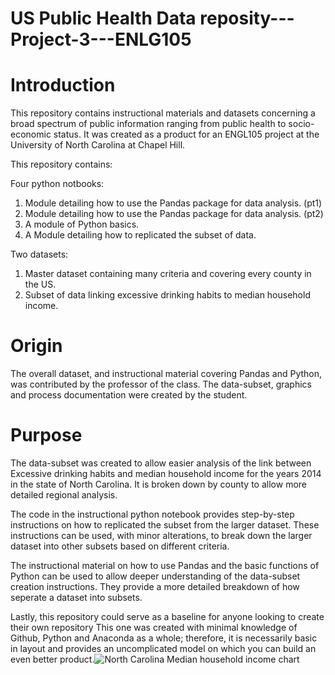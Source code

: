 # US Public Health Data reposity---Project-3---ENLG105
# Introduction
This repository contains instructional materials and datasets concerning a broad spectrum of public information ranging from public health to socio-economic status. It was created as a product for an ENGL105 project at the University of North Carolina at Chapel Hill.

This repository contains:

Four python notbooks:
1. Module detailing how to use the Pandas package for data analysis. (pt1)
2. Module detailing how to use the Pandas package for data analysis. (pt2)
3. A module of Python basics.
4. A Module detailing how to replicated the subset of data.

Two datasets:
1. Master dataset containing many criteria and covering every county in the US.
2. Subset of data linking excessive drinking habits to median household income.

# Origin
The overall dataset, and instructional material covering Pandas and Python, was contributed by the professor of the class. The data-subset, graphics and process documentation were created by the student.

# Purpose
The data-subset was created to allow easier analysis of the link between Excessive drinking habits and median household income for the years 2014 in the state of North Carolina. It is broken down by county to allow more detailed regional analysis. 

The code in the instructional python notebook provides step-by-step instructions on how to replicated the subset from the larger dataset. These instructions can be used, with minor alterations, to break down the larger dataset into other subsets based on different criteria. 

The instructional material on how to use Pandas and the basic functions of Python can be used to allow deeper understanding of the data-subset creation instructions. They provide a more detailed breakdown of how seperate a dataset into subsets.

Lastly, this repository could serve as a baseline for anyone looking to create their own repository This one was created with minimal knowledge of Github, Python and Anaconda as a whole; therefore, it is necessarily basic in layout and provides an uncomplicated model on which you can build an even better product.![North Carolina Median household income chart](https://github.com/DTucker17/Project-3---ENLG105/blob/main/Datasets/NC%20median%20HH%20income%20-%20Excessive%20drinking.png)


